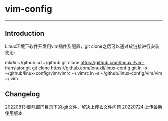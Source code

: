 # vim-config
---

## Introduction 
Linux环境下软件开发用vim插件及配置，git clone之后可以通过软链接进行安装使用:

mkdir ~/github
cd ~/github
git clone https://github.com/lonuxli/vim-translator.git
git clone https://github.com/lonuxli/linux-config.git
ln -s ~/github/linux-config/vim/vimrc ~/.vimrc
ln -s ~/github/linux-config/vim/vim ~/.vim


## Changelog
20220813:删除部门目录下的.git文件，解决上传丢文件问题
20220724:上传最新使用版本
